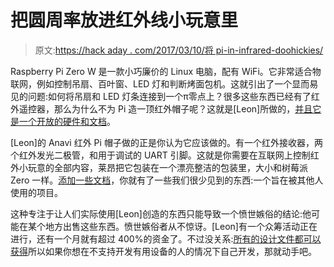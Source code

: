 # 把圆周率放进红外线小玩意里

> 原文:[https://hack aday . com/2017/03/10/将 pi-in-infrared-doohickies/](https://hackaday.com/2017/03/10/putting-pi-in-infrared-doohickies/)

Raspberry Pi Zero W 是一款小巧廉价的 Linux 电脑，配有 WiFi。它非常适合物联网，例如控制吊扇、百叶窗、LED 灯和判断烤面包机。这就引出了一个显而易见的问题:如何将吊扇和 LED 灯条连接到一个π零点上？很多这些东西已经有了红外遥控器，那么为什么不为 Pi 造一顶红外帽子呢？这就是[Leon]所做的，[并且它是一个开放的硬件和文档](https://hackaday.io/project/20178-anavi-infrared-phat)。

[Leon]的 Anavi 红外 Pi 帽子做的正是你认为它应该做的。有一个红外接收器，两个红外发光二极管，和用于调试的 UART 引脚。这就是你需要在互联网上控制红外小玩意的全部内容，莱昂把它包装在一个漂亮整洁的包装里，大小和树莓派 Zero 一样。[添加一些文档](http://anavi.technology/files/anavi-infrared-phat.pdf)，你就有了一些我们很少见到的东西:一个旨在被其他人使用的项目。

这种专注于让人们实际使用[Leon]创造的东西只能导致一个愤世嫉俗的结论:他可能在某个地方出售这些东西。愤世嫉俗者从不惊讶。[Leon]有一个众筹活动正在进行，还有一个月就有超过 400%的资金了。不过没关系:[所有的设计文件都可以获得](https://github.com/AnaviTech/anavi-infrared)所以如果你想在不支持开发有用设备的人的情况下自己开发，那就动手吧。
